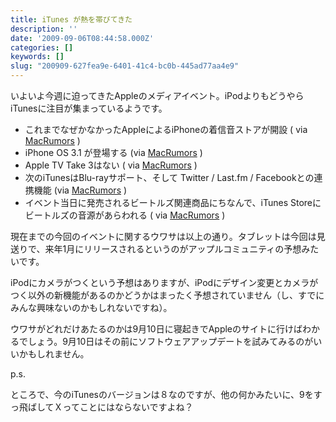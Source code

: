 ```yaml
---
title: iTunes が熱を帯びてきた
description: ''
date: '2009-09-06T08:44:58.000Z'
categories: []
keywords: []
slug: "200909-627fea9e-6401-41c4-bc0b-445ad77aa4e9"
---
```

いよいよ今週に迫ってきたAppleのメディアイベント。iPodよりもどうやらiTunesに注目が集まっているようです。

*   これまでなぜかなかったAppleによるiPhoneの着信音ストアが開設 ( via [MacRumors](http://www.macrumors.com/2009/09/02/apple-to-launch-pre-cut-ringtones-at-next-weeks-media-event/) )
*   iPhone OS 3.1 が登場する (via [MacRumors](http://www.macrumors.com/2009/09/03/rumors-of-iphone-os-3-1-appearing-next-week-alongside-mms-from-atandt-based-on-questionable-sources/) )
*   Apple TV Take 3はない ( via [MacRumors](http://www.macrumors.com/2009/09/02/no-apple-tv-refresh-at-next-weeks-media-event/) )
*   次のiTunesはBlu-rayサポート、そして Twitter / Last.fm / Facebookとの連携機能 (via [MacRumors](http://www.macrumors.com/2009/08/08/itunes-9-to-include-blu-ray-support-and-phone-app-organization/) )
*   イベント当日に発売されるビートルズ関連商品にちなんで、iTunes Storeにビートルズの音源があらわれる ( via [MacRumors](http://www.macrumors.com/2009/08/19/rumors-of-the-beatles-coming-to-itunes-renewed-yet-again/) )

現在までの今回のイベントに関するウワサは以上の通り。タブレットは今回は見送りで、来年1月にリリースされるというのがアップルコミュニティの予想みたいです。

iPodにカメラがつくという予想はありますが、iPodにデザイン変更とカメラがつく以外の新機能があるのかどうかはまったく予想されていません（し、すでにみんな興味ないのかもしれないですね）。

ウワサがどれだけあたるのかは9月10日に寝起きでAppleのサイトに行けばわかるでしょう。9月10日はその前にソフトウェアアップデートを試みてみるのがいいかもしれません。

p.s.

ところで、今のiTunesのバージョンは８なのですが、他の何かみたいに、9をすっ飛ばしてＸってことにはならないですよね？
